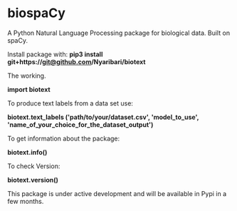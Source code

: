 # biospaCy

A Python Natural Language Processing package for biological data. Built on spaCy.

Install package with:  **pip3 install git+https://git@github.com/Nyaribari/biotext**

The working.

**import biotext**

To produce text labels from a data set use:

**biotext.text_labels ('path/to/your/dataset.csv', 'model_to_use', 'name_of_your_choice_for_the_dataset_output')**

To get information about the package:

**biotext.info()**

To check Version:

**biotext.version()**


This package is under active development and will be available in Pypi in a few months.
